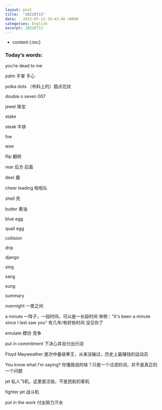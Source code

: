 ```yaml
---
layout: post
title:  "20220713"
date:   2022-07-13 19:43:40 +0800
categories: English
excerpt: 20220713
---
```


* content
{:toc}

### Today’s words:

you’re dead to me

palm 手掌 手心

polka dots （布料上的）圆点花纹

double o seven 007

jewel 珠宝

stake 

steak 牛排

foe

woe

flip 翻转

rear 后方 后面

deer 鹿

cheer leading 啦啦队

shell 壳

butter 黄油

blue egg

quail egg

collision

drip

django

sing

sang

sung

summary

overnight 一夜之间

a minute 一阵子，一段时间，可以是一长段时间 举例："It's been a minute since I last saw you" 有几年/有好些时间 没见你了

emulate 模仿 竞争

put in commitment 下决心并且付出行动

Floyd Mayweather 是次中量级拳王，从来没输过，历史上最赚钱的运动员

You know what I'm saying? 你懂我说的啥？只是一个过滤的词，并不是真正的一个问题

jet 私人飞机，这里是泛指，不是民航的客机

fighter jet 战斗机

put in the work 付出努力汗水